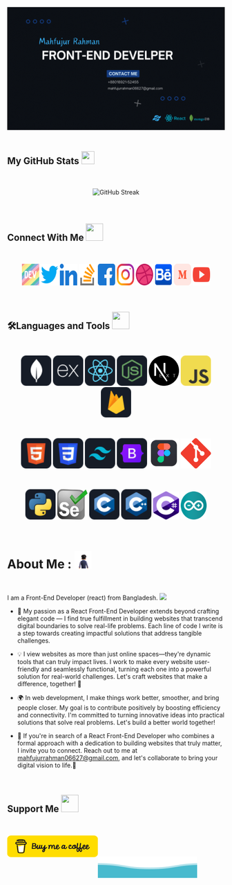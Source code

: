 <!-- Banner -->
<div id="header" align="center">
  <img src="./assets/images/Github_Banner.gif" width=""/>
</div><br>

<!-- Github Status -->
<h2>
  My GitHub Stats
  <img src='https://media1.giphy.com/media/du3J3cXyzhj75IOgvA/giphy.gif?cid=ecf05e47x2g034i9pzwtzzsd3xgg2w9nr94t4tflbbgo3008&rid=giphy.gif' width="30px" height="30px">
</h2>
<br><br>
<div align="center">
  <img src="https://github-readme-streak-stats.herokuapp.com?user=mahfuj80&theme=transparent" alt="GitHub Streak"/>
</div><br><br>

<!-- Contact With Me -->
<h2>
  Connect With Me 
  <img src = "https://media2.giphy.com/media/al7grkbrCChTAPEfyh/giphy.gif?cid=ecf05e47a0n3gi1bfqntqmob8g9aid1oyj2wr3ds3mg700bl&rid=giphy.gif" width="40px" height="40px">
</h2><br>

<p align="center">
  <!-- Dev-Communitys-->
    <a href="https://dev.to/mahfujurrahman" rel="noreferrer" style="text-decoration: none;">
      <img align="center" src="./assets/images/Social/devTo.svg" alt="mahfujurrahman" height="50" width="40" />
    </a>
  <!-- Twitter -->
  <a href="https://twitter.com/Mahfuj_A_A_" rel="noreferrer" style="text-decoration: none;">
    <img align="center" src="./assets/images/Social/twitter.svg" alt="twitter" height="50" width="40"/>
  </a>
  <!-- Linkedin -->
  <a href="https://www.linkedin.com/in/mahfujur-rahman-632590202/" rel="noreferrer" style="text-decoration: none;">
    <img align="center" src="./assets/images/Social/linkedin.svg" alt="Linkedin" height="50" width="40"/>
  </a>
  <!-- Stack-Overflow -->
  <a href="https://stackoverflow.com/users/19129869/mahfujur-rahman" rel="noreferrer" style="text-decoration: none;">
    <img align="center" src="./assets/images/Social/stack-overflow.svg" height="50" width="40"/>
  </a>
  <!-- Facebook -->
  <a href="https://www.facebook.com/mahfujurrahman06627" rel="noreferrer" style="text-decoration: none;">
    <img align="center" src="./assets/images/Social/facebook.svg" alt="Facebook" height="50" width="40"/>
  </a>
  <!-- Instagram -->
  <a href="https://www.instagram.com/mahfujur887" rel="noreferrer" style="text-decoration: none;">
    <img align="center" src="./assets/images/Social/instagram.svg" alt="Instagram" height="50" width="40"/>
  </a>
  <!-- Dribble -->
  <a href="https://dribbble.com/mahfujurrahman12" rel="noreferrer" style="text-decoration: none;">
    <img align="center" src="./assets/images/Social/dribbble.svg" alt="Dribble" height="50" width="40"/>
  </a>
  <!-- Behance -->
  <a href="https://www.behance.net/mahfujurrahman7" rel="noreferrer" style="text-decoration: none;">
    <img align="center" src="./assets/images/Social/behance.svg" alt="Behance" height="50" width="40"/>
  </a>
  <!-- Medium -->
  <a href="https://medium.com/@mahfujurrahman06627" rel="noreferrer" style="text-decoration: none;">
    <img align="center" src="./assets/images/Social/medium.svg" alt="Medium" height="50" width="40"/>
  </a>
  <!-- Youtube -->
  <a href="https://www.youtube.com/channel/UC9SDPdQThSsmt-otB7fYs8g" rel="noreferrer" style="text-decoration: none;">
    <img align="center" src="./assets/images/Social/youtube.svg" alt="Youtube" height="50" width="40"/>
  </a>
</p><br>

<!-- Language and Tools -->
<h2>🛠️Languages and Tools
  <img src = "https://media2.giphy.com/media/QssGEmpkyEOhBCb7e1/giphy.gif?cid=ecf05e47a0n3gi1bfqntqmob8g9aid1oyj2wr3ds3mg700bl&rid=giphy.gif" width="40px" height="40px">
</h2><br>

<p align="center">
  <!-- MongoDB -->
  <a href="https://www.mongodb.com/" rel="noreferrer" style="text-decoration: none;">
    <img src="./assets/images/icons/mongo.png" alt="mongodb" width="70" height="70"/>
  </a>
  <!-- Express -->
  <a href="https://expressjs.com" rel="noreferrer" style="text-decoration: none;">
    <img src="./assets/images/icons/express.png" alt="express" width="70" height="70"/>
  </a>
  <!-- React -->
  <a href="https://reactjs.org/" rel="noreferrer" style="text-decoration: none;">
    <img src="./assets/images/icons/react.png" alt="react" width="70" height="70"/>
  </a>
  <!-- Node -->
  <a href="https://nodejs.org/" rel="noreferrer" style="text-decoration: none;">
    <img src="./assets/images/icons/node.png" alt="react" width="70" height="70"/>
  </a>
  <!-- Next_js -->
  <a href="https://nextjs.org/" rel="noreferrer" style="text-decoration: none;">
    <img src="./assets/images/icons/NextJs.png" alt="nextJs" width="70" height="70"/>
  </a>
  <!-- Java-Script -->
  <a href="https://developer.mozilla.org/en-US/docs/Web/JavaScript" rel="noreferrer" style="text-decoration: none;">
    <img src="./assets/images/icons/JavaScript.png" alt="javascript" width="70" height="70"/>
  </a>
  <!-- Firebase -->
  <a href="https://firebase.google.com/" rel="noreferrer" style="text-decoration: none;">
    <img src="./assets/images/icons/firebase.png" alt="firebase" width="70" height="70"/>
  </a>
</p><br>

<p align='center'>
  <!-- HTML -->
  <a href="https://www.w3.org/html/"  rel="noreferrer" style="text-decoration: none;">
    <img src="./assets/images/icons/HTML.png" alt="html5" width="70" height="70"/>
  </a>
  <!-- CSS -->
  <a href="https://www.w3schools.com/css/"  rel="noreferrer" style="text-decoration: none;">
    <img src="./assets/images/icons/css.png" alt="css3" width="70" height="70"/>
  </a>
  <!-- Tailwind -->
  <a href="https://tailwindcss.com/"  rel="noreferrer" style="text-decoration: none;">
    <img src="./assets/images/icons/tailwind.png" alt="tailwind" width="70" height="70"/>
  </a>
  <!-- Bootstrap -->
  <a href="https://getbootstrap.com"  rel="noreferrer" style="text-decoration: none;">
  <img src="./assets/images/icons/bootstrap.png" alt="bootstrap" width="70" height="70"/>
  </a>
  <!-- Figma -->
  <a href="https://www.figma.com/"  rel="noreferrer" style="text-decoration: none;">
    <img src="./assets/images/icons/figma.png" alt="figma" width="70" height="70"/>
  </a>
  <!-- git -->
  <a href="https://git-scm.com/"  rel="noreferrer" style="text-decoration: none;">
    <img src="./assets/images/icons/git.svg" alt="git" width="70" height="70"/>
  </a>
</p><br>

<p align='center'>
  <!-- Python -->
  <a href="https://www.python.org"  rel="noreferrer" style="text-decoration: none;">
    <img src="./assets/images/icons/python.png" alt="python" width="70" height="70"/>
  </a>
  <!-- Selenium -->
  <a href="https://www.selenium.dev"  rel="noreferrer" style="text-decoration: none;">
    <img src="./assets/images/icons/selenium.svg" alt="selenium" width="70" height="70"/>
  </a>
  <!-- C -->
  <a href="https://www.cprogramming.com/"  rel="noreferrer" style="text-decoration: none;">
    <img src="./assets/images/icons/c.png" alt="c" width="70" height="70"/>
  </a>
  <!-- C++ -->
  <a href="https://www.w3schools.com/cpp/"  rel="noreferrer" style="text-decoration: none;">
    <img src="./assets/images/icons/cpp.png" alt="cpp" width="70" height="70"/>
  </a>
  <!-- C# -->
  <a href="https://www.w3schools.com/cs/"  rel="noreferrer" style="text-decoration: none;">
    <img src="./assets/images/icons/C_sharp.png" alt="csharp" width="60" height="65"/>
  </a>
  <!-- arduino -->
  <a href="https://www.arduino.cc/"  rel="noreferrer" style="text-decoration: none;">
    <img src="./assets/images/icons/arduino.png" alt="arduino" width="60" height="65"/>
  </a>
</p><br>

<!-- About Me -->
<h1>About Me :
  <img src = "./assets/images/AboutMe.gif" width="40px" height="40px">
</h1><br>
<p>I am a Front-End Developer (react) from Bangladesh. <img src="https://media.giphy.com/media/WUlplcMpOCEmTGBtBW/giphy.gif" width="30" inline/></p>

- 🚀 My passion as a React Front-End Developer extends beyond crafting elegant code — I find true fulfillment in building websites that transcend digital boundaries to solve real-life problems. Each line of code I write is a step towards creating impactful solutions that address tangible challenges.

- 💡 I view websites as more than just online spaces—they're dynamic tools that can truly impact lives. I work to make every website user-friendly and seamlessly functional, turning each one into a powerful solution for real-world challenges. Let's craft websites that make a difference, together! 🌟

- 🌍 In web development, I make things work better, smoother, and bring people closer. My goal is to contribute positively by boosting efficiency and connectivity. I'm committed to turning innovative ideas into practical solutions that solve real problems. Let's build a better world together!

- 🌟 If you're in search of a React Front-End Developer who combines a formal approach with a dedication to building websites that truly matter, I invite you to connect. Reach out to me at mahfujurrahman06627@gmail.com, and let's collaborate to bring your digital vision to life.🚀

<br>
<!-- Support Me -->
<h2>
  Support Me 
  <img src = "https://media2.giphy.com/media/RJgjFf46V4KVa1l42A/giphy.gif?cid=ecf05e47a0n3gi1bfqntqmob8g9aid1oyj2wr3ds3mg700bl&rid=giphy.gif" width="40px" height="40px">
</h2><br>
<p>
  <a href="https://www.buymeacoffee.com/mahfuj80">
    <img align="left" src="./assets/images/buy-me-a-coffee.png" height="50" width="210" alt="Coffee_Mug"/>
  </a>
</p><br><br>
<!-- Waves -->

![Waves](./assets/images/wave.svg)

<!-- ### ✍️ Blog Posts : -->

<!-- BLOG-POST-LIST:START -->
<!-- BLOG-POST-LIST:END -->
